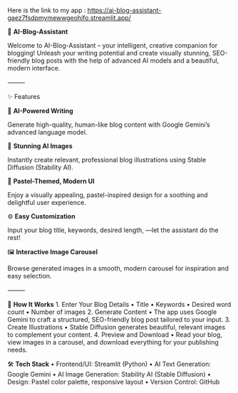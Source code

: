 Here is the link to my app : https://ai-blog-assistant-gaez7fsdpmymewwgeohifo.streamlit.app/

🎨 **AI-Blog-Assistant**

Welcome to AI-Blog-Assistant – your intelligent, creative companion for blogging!
Unleash your writing potential and create visually stunning, SEO-friendly blog posts with the help of advanced AI models and a beautiful, modern interface.

⸻

✨ Features

🧠 **AI-Powered Writing**

Generate high-quality, human-like blog content with Google Gemini’s advanced language model.

🎨 **Stunning AI Images**

Instantly create relevant, professional blog illustrations using Stable Diffusion (Stability AI).

🌸 **Pastel-Themed, Modern UI**

Enjoy a visually appealing, pastel-inspired design for a soothing and delightful user experience.

⚙️ **Easy Customization**

Input your blog title, keywords, desired length, —let the assistant do the rest!

🖼️ **Interactive Image Carousel**

Browse generated images in a smooth, modern carousel for inspiration and easy selection.

⸻

🚀 **How It Works**
	1.	Enter Your Blog Details
	•	Title
	•	Keywords
	•	Desired word count
	•	Number of images
	2.	Generate Content
	•	The app uses Google Gemini to craft a structured, SEO-friendly blog post tailored to your input.
	3.	Create Illustrations
	•	Stable Diffusion generates beautiful, relevant images to complement your content.
	4.	Preview and Download
	•	Read your blog, view images in a carousel, and download everything for your publishing needs.



🛠️ **Tech Stack**
	•	Frontend/UI: Streamlit (Python)
	•	AI Text Generation: Google Gemini
	•	AI Image Generation: Stability AI (Stable Diffusion)
	•	Design: Pastel color palette, responsive layout
	•	Version Control: GitHub

